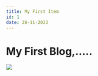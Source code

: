 ```yaml
---
title: My First Item
id: 1
date: 28-11-2022
---
```


# My First Blog,.....

<img src='https://images.pexels.com/photos/39853/woman-girl-freedom-happy-39853.jpeg?auto=compress&cs=tinysrgb&w=800'>
